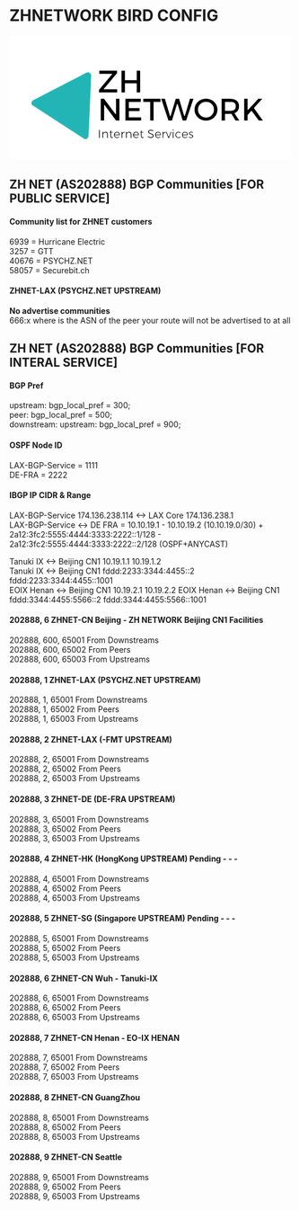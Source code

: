 # ZHNETWORK BIRD CONFIG
<img src="zhnetremovebg-cut.png" />
  
## ZH NET (AS202888) BGP Communities [FOR PUBLIC SERVICE]
#### Community list for ZHNET customers
6939  = Hurricane Electric  
3257  = GTT  
40676 = PSYCHZ.NET  
58057 = Securebit.ch  
#### ZHNET-LAX (PSYCHZ.NET UPSTREAM)  
<strong>No advertise communities</strong>  
666:x where is the ASN of the peer your route will not be advertised to at all   

## ZH NET (AS202888) BGP Communities [FOR INTERAL SERVICE]  
  
#### BGP Pref
upstream: bgp_local_pref = 300;  
peer: bgp_local_pref = 500;  
downstream: upstream: bgp_local_pref = 900;  
  
#### OSPF Node ID
LAX-BGP-Service = 1111  
DE-FRA = 2222 

#### IBGP IP CIDR & Range 
LAX-BGP-Service 174.136.238.114 <-> LAX Core 174.136.238.1  
LAX-BGP-Service <-> DE FRA = 10.10.19.1 - 10.10.19.2 (10.10.19.0/30) + 2a12:3fc2:5555:4444:3333:2222::1/128 - 2a12:3fc2:5555:4444:3333:2222::2/128 (OSPF+ANYCAST)  

Tanuki IX <-> Beijing CN1  10.19.1.1 10.19.1.2  
Tanuki IX <-> Beijing CN1  fddd:2233:3344:4455::2 fddd:2233:3344:4455::1001  
EOIX Henan <-> Beijing CN1 10.19.2.1 10.19.2.2
EOIX Henan <-> Beijing CN1  fddd:3344:4455:5566::2 fddd:3344:4455:5566::1001 

  

#### 202888, 6 ZHNET-CN Beijing - ZH NETWORK Beijing CN1 Facilities    
202888, 600, 65001 From Downstreams  
202888, 600, 65002 From Peers  
202888, 600, 65003 From Upstreams  

#### 202888, 1 ZHNET-LAX (PSYCHZ.NET UPSTREAM)  
202888, 1, 65001 From Downstreams  
202888, 1, 65002 From Peers  
202888, 1, 65003 From Upstreams  
  
#### 202888, 2 ZHNET-LAX (-FMT UPSTREAM)  
202888, 2, 65001 From Downstreams  
202888, 2, 65002 From Peers  
202888, 2, 65003 From Upstreams  

#### 202888, 3 ZHNET-DE (DE-FRA UPSTREAM)  
202888, 3, 65001 From Downstreams  
202888, 3, 65002 From Peers  
202888, 3, 65003 From Upstreams  
  
#### 202888, 4 ZHNET-HK (HongKong UPSTREAM) Pending - - -   
202888, 4, 65001 From Downstreams  
202888, 4, 65002 From Peers  
202888, 4, 65003 From Upstreams  
  
#### 202888, 5 ZHNET-SG (Singapore UPSTREAM) Pending - - -   
202888, 5, 65001 From Downstreams  
202888, 5, 65002 From Peers  
202888, 5, 65003 From Upstreams  

#### 202888, 6 ZHNET-CN Wuh - Tanuki-IX    
202888, 6, 65001 From Downstreams  
202888, 6, 65002 From Peers  
202888, 6, 65003 From Upstreams  

#### 202888, 7 ZHNET-CN Henan - EO-IX HENAN    
202888, 7, 65001 From Downstreams  
202888, 7, 65002 From Peers  
202888, 7, 65003 From Upstreams  
  
#### 202888, 8 ZHNET-CN GuangZhou    
202888, 8, 65001 From Downstreams  
202888, 8, 65002 From Peers  
202888, 8, 65003 From Upstreams  

#### 202888, 9 ZHNET-CN Seattle    
202888, 9, 65001 From Downstreams  
202888, 9, 65002 From Peers  
202888, 9, 65003 From Upstreams  

